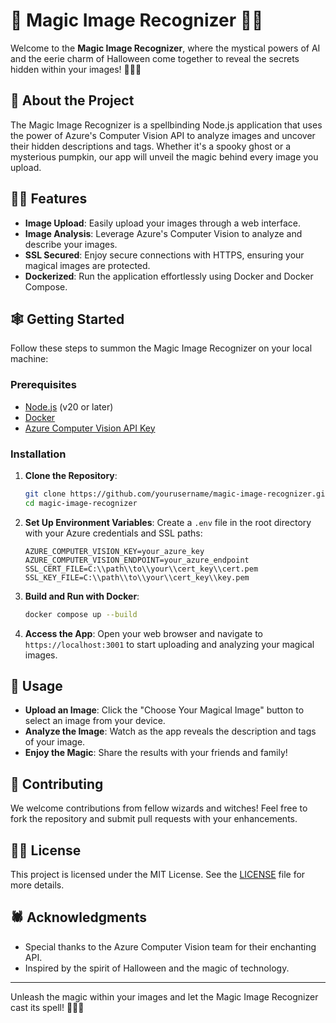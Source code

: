# 🎃 Magic Image Recognizer 🧙‍♀️

Welcome to the **Magic Image Recognizer**, where the mystical powers of AI and the eerie charm of Halloween come together to reveal the secrets hidden within your images! 🧙‍♂️✨

## 👻 About the Project

The Magic Image Recognizer is a spellbinding Node.js application that uses the power of Azure's Computer Vision API to analyze images and uncover their hidden descriptions and tags. Whether it's a spooky ghost or a mysterious pumpkin, our app will unveil the magic behind every image you upload.

## 🧛‍♂️ Features

- **Image Upload**: Easily upload your images through a web interface.
- **Image Analysis**: Leverage Azure's Computer Vision to analyze and describe your images.
- **SSL Secured**: Enjoy secure connections with HTTPS, ensuring your magical images are protected.
- **Dockerized**: Run the application effortlessly using Docker and Docker Compose.

## 🕸️ Getting Started

Follow these steps to summon the Magic Image Recognizer on your local machine:

### Prerequisites

- [Node.js](https://nodejs.org/) (v20 or later)
- [Docker](https://www.docker.com/)
- [Azure Computer Vision API Key](https://azure.microsoft.com/en-us/services/cognitive-services/computer-vision/)

### Installation

1. **Clone the Repository**:
   ```bash
   git clone https://github.com/yourusername/magic-image-recognizer.git
   cd magic-image-recognizer
   ```

2. **Set Up Environment Variables**:
   Create a `.env` file in the root directory with your Azure credentials and SSL paths:
   ```plaintext
   AZURE_COMPUTER_VISION_KEY=your_azure_key
   AZURE_COMPUTER_VISION_ENDPOINT=your_azure_endpoint
   SSL_CERT_FILE=C:\\path\\to\\your\\cert_key\\cert.pem
   SSL_KEY_FILE=C:\\path\\to\\your\\cert_key\\key.pem
   ```

3. **Build and Run with Docker**:
   ```bash
   docker compose up --build
   ```

4. **Access the App**:
   Open your web browser and navigate to `https://localhost:3001` to start uploading and analyzing your magical images.

## 🦇 Usage

- **Upload an Image**: Click the "Choose Your Magical Image" button to select an image from your device.
- **Analyze the Image**: Watch as the app reveals the description and tags of your image.
- **Enjoy the Magic**: Share the results with your friends and family!

## 🎃 Contributing

We welcome contributions from fellow wizards and witches! Feel free to fork the repository and submit pull requests with your enhancements.

## 🧙‍♀️ License

This project is licensed under the MIT License. See the [LICENSE](LICENSE) file for more details.

## 🕷️ Acknowledgments

- Special thanks to the Azure Computer Vision team for their enchanting API.
- Inspired by the spirit of Halloween and the magic of technology.

---

Unleash the magic within your images and let the Magic Image Recognizer cast its spell! 🧙‍♂️✨